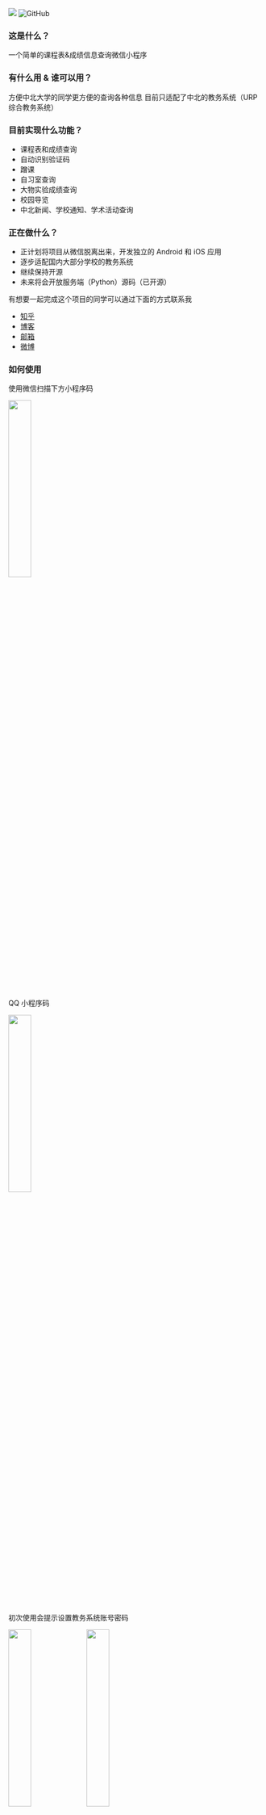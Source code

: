 ![](https://img.shields.io/badge/Version-2.1.7-green.svg) ![GitHub](https://img.shields.io/github/license/Dreace233/North-University-of-China-Rankings-Curriculum-Information.svg)

### 这是什么？
一个简单的课程表&成绩信息查询微信小程序
### 有什么用 & 谁可以用？ 
方便中北大学的同学更方便的查询各种信息
目前只适配了中北的教务系统（URP 综合教务系统）

### 目前实现什么功能？
* 课程表和成绩查询
* 自动识别验证码
* 蹭课
* 自习室查询
* 大物实验成绩查询
* 校园导览
* 中北新闻、学校通知、学术活动查询
### 正在做什么？
* 正计划将项目从微信脱离出来，开发独立的 Android 和 iOS 应用
* 逐步适配国内大部分学校的教务系统
* 继续保持开源
* 未来将会开放服务端（Python）源码（已开源）

有想要一起完成这个项目的同学可以通过下面的方式联系我
* [知乎][zhihu]
* [博客][blog]
* [邮箱][email]
* [微博][weibo]
### 如何使用
使用微信扫描下方小程序码

<img height="30%" width="30%" src="https://s2.ax1x.com/2019/06/30/Z1RNXd.jpg"/>

QQ 小程序码

<img height="30%" width="30%" src="https://s2.ax1x.com/2019/07/22/eiQ7qg.jpg"/>

初次使用会提示设置教务系统账号密码

<img height="30%" width="30%" src="https://s2.ax1x.com/2019/11/23/MqXyfx.png"/> <img height="30%" width="30%" src="https://s2.ax1x.com/2019/11/23/MqX26O.png"/>

设置完成保存即可，返回到成绩或者课程表界面刷新即可查看信息，上部可以选择查看的学期

<img height="30%" width="30%" src="https://s2.ax1x.com/2019/11/23/MqXB79.png"/> <img height="30%" width="30%" src="https://s2.ax1x.com/2019/06/30/Z1gdvd.png"/>

在“更多”页面还有其他小功能

<img height="30%" width="30%" src="https://s2.ax1x.com/2019/11/23/MqXRXD.png"/> <img height="30%" width="30%" src="https://s2.ax1x.com/2019/11/23/MqXjBQ.png"/> <img height="30%" width="30%" src="https://s2.ax1x.com/2019/11/23/MqXv7j.png"/>

蹭课、空教室、校园导览等

<img height="30%" width="30%" src="https://s2.ax1x.com/2019/11/23/MqX47d.png"/> <img height="30%" width="30%" src="https://s2.ax1x.com/2019/06/30/Z1gyUf.png"/> <img height="30%" width="30%" src="https://s2.ax1x.com/2019/11/23/MqXh0H.png"/>

*注：所有信息来自教务系统和学校官网，空教室、蹭课、安排等有时效性的信息只有本学期内容

### 版本日志

#### Version 2.1.7
  1. U 更新 适配新版教务系统，需要重新登录
  2. A 新增 导出成绩
  3. R 移除 课程表学期切换
#### Version 2.1.6
  1. F 修复 课程表导出异常问题
#### Version 2.1.5
  1. A 新增 成绩查询模式二，仅供原有模式失效时使用
  2. R 移除 考试安排查询
#### Version 2.1.4
  1. U 更新 页面位置
  2. U 更新 完善鉴权机制
#### Version 2.1.3
  1. A 新增 游客模式
  2. U 更新 体测成绩页面 UI
#### Version 2.1.2
  1. A 新增 查询体测成绩
  2. A 新增 手动添加的课程表可修改
  3. U 更新 通知栏移动到课程表页面顶部
  4. F 修复 通知栏滚动失效
  5. F 修复 刷新成绩提示无数据后本地数据被暂时覆盖
#### Version 2.1.0
  1. A 新增 一卡通余额查询
  2. A 新增 图书馆藏书查询
  3. A 新增 班级课表查询
  4. A 新增 咨询内容可以转发
  5. U 更新 登陆界面
  6. U 更新 用户协议
  7. U 更新 课程详情弹窗
  8. U 更新 校园导览配色
  9. U 更新 咨询页面布局与配色
  10. F 修复 无法从分享的课表或成绩页面返回
#### Version 2.0.11
  1. 增加反馈接口
#### Version 2.0.10
  1. 统一视觉效果
  2. 调整一些功能入口
#### Version 2.0.9
  1. 对全部 API 进行重构提升兼容性
  2. 更新一些图标资源
#### Version 2.0.8
  1. 新增：咨询查询，包括中北新闻、学校通知和学术活动
  2. 注：数据来自学校官网，每十分钟更新一次，若涉及到附件下载需到官网下载
#### Version 2.0.7
  1. 课程表界面学期选择默认隐藏，可在左上角开启
  2. 不再有操作频繁的提示
  3. QQ 小程序即将上线
#### Version 2.0.6
  1. 调整学期切换方式
  2. 全新的成绩页面
  3. 服务器优化，连续查询加载时间减少 50%
#### Version 2.0.5
  1. 增加功能状态显示
  2. 发生特殊情况时展示更详细的信息
#### Version 2.0.4
  1. 新功能：校园导览
  2. 替换“更多”页面图标
  3. UI 调整
  4. 修复一些问题
#### Version 2.0.3
  1. 我的页面顶部增加滚动通知
  2. 可以通过观看视频广告来支持小程序
#### Version 2.0.1
  1. 课程表可以切换显示的周数并增加日期和上课事件显示
  2. “更多”页面布局调整
  3. UI 微调
#### Version 2.0.0
  1. 新功能：大物实验成绩查询，可在 更多->大物实验 找到该功能
  2. 注：仅可查询自行预约的大物实验成绩"
#### Version 1.9.9
  1. 新功能：全校无课教室查询
  2. 注：可在 更多->自习室 使用查询功能
#### Version 1.9.8
  1. bug 修复
#### Version 1.9.7
  1. 新增蹭课功能，可以搜索全校课程并添加到自己的课程表中，可以在“更多”页面找到
  2. “公告”页面替换为“更多”页面，公告、FAQ、版本、开源的等页面移入
  3. 注：蹭课功能还在测试中，如遇到问题请及时反馈
#### Version 1.9.5
  1. 新增手动添加课程表功能，点击课程表页面的“加号”可以找到
  2. 分享课程表和成绩时只分享当前查看的学期
#### Version 1.9.2
  1. bug 修复
  2. 课程表底部增加没有具体时间的课程显示
#### Version 1.9.0
  1. 新增公告页面
#### Version 1.8.9.5
  1. 账号切换逻辑优化 
  2. 服务端代码开源，可在 我的->关于->开源 查看项目地址
#### Version 1.8.9
  1. 修复课程表在特殊情况下显示异常
  2. 测试与保存按钮合并为登录按钮
  3. 新增账号切换功能
#### Version 1.8.8
  1. 增加导出课程表功能，具体使用方法可在导出页面查看
  2. 在最近一个学期成绩最后增加全部学期的 GPA 显示（全部和必修）
  3. 右下角的按钮可切换到左下角
#### Version 1.8.7
  1. 增加服务器负载显示
  2. 一些细微调整
  3. 开发中功能：1.计算全部课程绩点而不是只有一个学期绩点 2.导出课程表到日历（包含上下课时间），熟悉 iCal 的同学可以联系我共同完成
#### Version 1.8.6
  1. UI 配色修改
  2. 加粗显示当前周数
  3. 调整右下角刷新按钮
  4. 如果你希望共同开发小程序请到 GitHub 查看相关信息
  5. 开源代码转到另一个账号下，原有代码不再更新，新的地址可以在 我的->关于->开源 查看
  6. 注：由于发现一些比较严重的问题提前发布这个开发版本
#### Version 1.8.5
  1. 做了一些清理
  2. 修复几处遗留问题
#### Version 1.8.3
  1. 相同的课程表使用相同的颜色显示
  2. 稍微修改了课程表显示方式（需重新获取课程表并重启小程序）
  3. 常规修复
#### Version 1.8.0
  1. 增加广告显示，具体信息请查看“关于”页面
  2. 修复 iPad 课程表显示不正常
  3. 课程表左上角增加当前周数显示
  4. 增加服务器状态显示
  5. 修改登录提示
  6. 取消下拉刷新成绩
  7. UI 调整
#### Version 1.7.0
  1. 调整登录方式为个人门户，请及时更新信息
  2. 修复挂科成绩无法显示的 bug
  3. 账号设置页面增加测试登录按钮
  4. 提升信息获取速度
  5. 逻辑优化
  6. UI 调整
#### Version 1.6.0
  1. 优化课程表显示
  2. 调整打开分享逻辑
  3. 点击课程可以显示时间重复的课程（滑动查看）
  4. UI 调整
 #### Version 1.5.5
  1. tips:打开分享后，再次刷新查看自己的信息
  2. 调整打开分享卡片的逻辑
  3. 修复一个恶性 bug
  4. 修复加载数据时逻辑错误
  #### Version 1.5.3
  1. 加客服入口
  2. 可通过右上角进行转发操作
  3. 冷启动时主动检查更新
  4. UI 调整

[blog]:https://dreace.top
[zhihu]:https://www.zhihu.com/people/ni-xiang-42-96/
[weibo]:http://weibo.com/Dreace
[email]:mailto:Dreace@Foxmail.com
